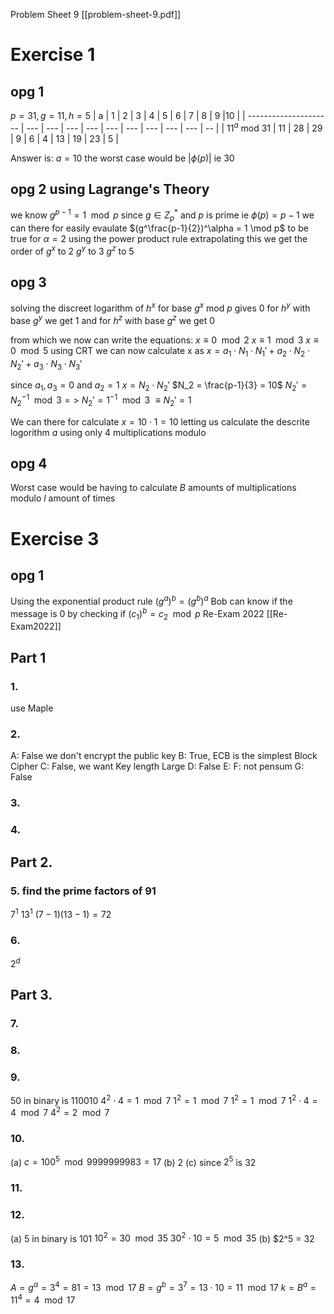 Problem Sheet 9 
[[problem-sheet-9.pdf]] 
# Exercise 1 
## opg 1
$p=31,g=11,h=5$ 
| a | 1 | 2 | 3 | 4 | 5 | 6 | 7 | 8 | 9 |10 |
| --------------------- | --- | --- | --- | --- | --- | --- | --- | --- | --- | -- | 
| $11^{a}\text{ mod }31$ | 11 | 28 | 29 | 9 | 6 | 4 | 13 | 19 | 23 | 5 | 

Answer is: $a=10$ the worst case would be $|\phi(p)|$ ie 30 
## opg 2 using Lagrange's Theory
we know $g^{p - 1} = 1 \mod p$ since $g \in Z^*_p$ and $p$ is prime ie $\phi(p) = p-1$ we can there for easily evaulate $(g^\frac{p-1}{2})^\alpha = 1 \mod p$ to be true for $\alpha = 2$ using the power product rule
extrapolating this we get the order of 
$g^x$ to $2$ 
$g^y$ to $3$ 
$g^z$ to $5$ 
## opg 3
solving the discreet logarithm of $h^x$ for base $g^x$ mod $p$ 
gives $0$
for $h^y$ with base $g^y$ we get $1$
and for $h^z$ with base $g^z$ we get $0$

from which we now can write the equations: 
$x \equiv 0 \mod 2$ 
$x \equiv 1 \mod 3$ 
$x \equiv 0 \mod 5$
using CRT we can now calculate x as 
$x = a_1 \cdot N_1 \cdot N_1' + a_2 \cdot N_2 \cdot N_2' + a_3 \cdot N_3 \cdot N_3'$ 

since $a_1, a_3 = 0$ and $a_2 = 1$ 
$x = N_2 \cdot N_2'$ 
$N_2 = \frac{p-1}{3} = 10$
$N_2' = N_2^{-1} \mod 3 =>$
$N_2' = 1^{-1} \mod 3$ 
$\equiv N_2' = 1$ 

We can there for calculate $x = 10 \cdot 1 = 10$ letting us calculate the descrite logorithm $a$ using only 4 multiplications modulo
## opg 4
Worst case would be having to calculate $B$ amounts of multiplications modulo $l$ amount of times 
# Exercise 3 
## opg 1 
Using the exponential product rule $(g^a)^b = (g^b)^a$ 
Bob can know if the message is $0$ by checking if $(c_1)^b = c_2\mod p$ Re-Exam 2022 [[Re-Exam2022]] 

## Part 1 
### 1. 
use Maple 
### 2. 
A: False we don't encrypt the public key B: True, ECB is the simplest Block Cipher C: False, we want Key length Large D: False E: F: not pensum G: False 
### 3. 

### 4.
## Part 2. 
### 5. find the prime factors of 91
  $7^1$ $13^1$ $(7-1)(13-1) = 72$ 
### 6. 
  $2^d$ 
## Part 3. 
### 7. 
### 8. 
### 9.
50 in binary is 110010 $4^2 \cdot 4 = 1 \mod 7$ $1^2 = 1 \mod 7$ $1^2 = 1 \mod 7$ $1^2 \cdot 4 = 4 \mod 7$ $4^2 = 2 \mod 7$ 
### 10. 
(a) $c = 100^5 \mod 9999999983 = 17$ 
(b) 2 
(c) since $2^5$ is 32 
### 11. 
### 12. 
(a) 5 in binary is 101 $10^2 = 30 \mod 35$ $30^2 \cdot 10 = 5 \mod 35$ 
(b) $2^5 = 32 
### 13. 
$A = g^a = 3^4 = 81 = 13 \mod 17$ $B = g^b = 3^7 = 13 \cdot 10= 11 \mod 17$ $k = B^a = 11^4 = 4 \mod 17$
